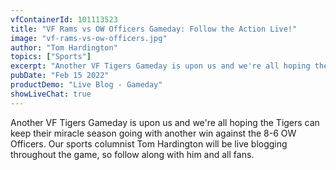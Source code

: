 ```yaml
---
vfContainerId: 101113523
title: "VF Rams vs OW Officers Gameday: Follow the Action Live!"
image: "vf-rams-vs-ow-officers.jpg"
author: "Tom Hardington"
topics: ["Sports"]
excerpt: "Another VF Tigers Gameday is upon us and we're all hoping the Tigers can keep their miracle season going with another win against the 8-6 OW Officers. Follow Live NOW!"
pubDate: "Feb 15 2022"
productDemo: "Live Blog - Gameday"
showLiveChat: true
---
```


Another VF Tigers Gameday is upon us and we're all hoping the Tigers can keep their miracle season going with another win against the 8-6 OW Officers. Our sports columnist Tom Hardington will be live blogging throughout the game, so follow along with him and all fans.

<div class="viafoura">
  <vf-live-blog></vf-live-blog>
</div>
